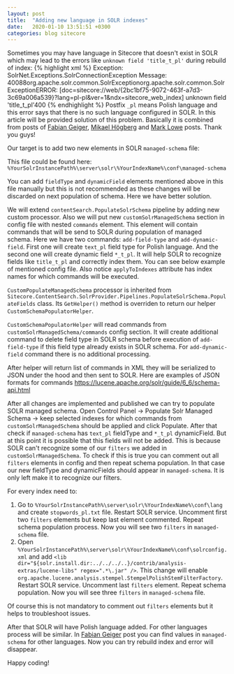 ```yaml
---
layout: post
title:  "Adding new language in SOLR indexes"
date:   2020-01-10 13:51:51 +0300
categories: blog sitecore
---
```

Sometimes you may have language in Sitecore that doesn't exist in SOLR which may lead to the errors like `unknown field 'title_t_pl'` during rebuild of index:
{% highlight xml %}
Exception: SolrNet.Exceptions.SolrConnectionException
Message: <?xml version="1.0" encoding="UTF-8"?>
<response>
<lst name="responseHeader"><int name="status">400</int><int name="QTime">88</int></lst><lst name="error"><lst name="metadata"><str name="error-class">org.apache.solr.common.SolrException</str><str name="root-error-class">org.apache.solr.common.SolrException</str></lst><str name="msg">ERROR: [doc=sitecore://web/{2bc1bf75-9072-463f-a7d3-3c69a006a539}?lang=pl-pl&amp;ver=1&amp;ndx=sitecore_web_index] unknown field 'title_t_pl'</str><int name="code">400</int></lst>
</response>
{% endhighlight %}
Postfix `_pl` means Polish language and this error says that there is no such language configured in SOLR.
In this article will be provided solution of this problem. Basically it is combined from posts of <a href="https://sitecore.namics.com/2018/11/26/adding-new-languages-to-sitecores-solr-indexes/">Fabian Geiger</a>, <a href="https://mikael.com/2018/01/working-with-content-search-and-solr-in-sitecore-9/">Mikael Högberg</a> and <a href="https://sitecoreblog.marklowe.ch/2018/10/customize-solr-managed-schema/">Mark Lowe</a> posts. Thank you guys!

Our target is to add two new elements in SOLR `managed-schema` file:
<script src="https://gist.github.com/alexvolchetsky/da9cebc353d6c19a293e12382e7c83e7.js"></script>
This file could be found here: `%YourSolrInstancePath%\server\solr\%YourIndexName%\conf\managed-schema`

You can add `fieldType` and `dynamicField` elements mentioned above in this file manually but this is not recommended as these changes will be discarded on next population of schema. Here we have better solution.

We will extend `contentSearch.PopulateSolrSchema` pipeline by adding new custom processor. Also we will put new `customSolrManagedSchema` section in config file with nested `commands` element. This element will contain commands that will be send to SOLR during population of managed schema. Here we have two commands: `add-field-type` and `add-dynamic-field`. First one will create `text_pl` field type for Polish language. And the second one will create dynamic field `*_t_pl`. It will help SOLR to recognize fields like `title_t_pl` and correctly index them. You can see below example of mentioned config file. Also notice `applyToIndexes` attribute has index names for which commands will be executed.
<script src="https://gist.github.com/alexvolchetsky/6977f40f662be0eae45e93351fec7506.js"></script>

`CustomPopulateManagedSchema` processor is inherited from `Sitecore.ContentSearch.SolrProvider.Pipelines.PopulateSolrSchema.PopulateFields` class. Its `GetHelper()` method is overriden to return our helper `CustomSchemaPopulatorHelper`.
<script src="https://gist.github.com/alexvolchetsky/d8cdd0f33983d0ea8f4a63da5a13b1d1.js"></script>

`CustomSchemaPopulatorHelper` will read commands from `customSolrManagedSchema/commands` config section. It will create additional command to delete field type in SOLR schema before execution of `add-field-type` if this field type already exists in SOLR schema. For `add-dynamic-field` command there is no additional processing.
<script src="https://gist.github.com/alexvolchetsky/3615f0e767dd976bbb35659723e684cd.js"></script>

After helper will return list of commands in XML they will be serialized to JSON under the hood and then sent to SOLR. Here are examples of JSON formats for commands <a href="https://lucene.apache.org/solr/guide/6_6/schema-api.html">https://lucene.apache.org/solr/guide/6_6/schema-api.html</a>

After all changes are implemented and published we can try to populate SOLR managed schema. Open Control Panel -> Populate Solr Managed Schema -> keep selected indexes for which commands from `customSolrManagedSchema` should be applied and click Populate. After that check if `managed-schema` has `text_pl` fieldType and `*_t_pl` dynamicField.
But at this point it is possible that this fields will not be added. This is because SOLR can't recognize some of our `filters` we added in `customSolrManagedSchema`. To check if this is true you can comment out all `filters` elements in config and then repeat schema population. In that case our new fieldType and dynamicFields should appear in `managed-schema`. It is only left make it to recognize our filters. 

For every index need to:
1. Go to `%YourSolrInstancePath%\server\solr\%YourIndexName%\conf\lang` and create `stopwords_pl.txt` file. Restart SOLR service. Uncomment first two `filters` elements but keep last element commented. Repeat schema population process. Now you will see two `filters` in `managed-schema` file.
2. Open `%YourSolrInstancePath%\server\solr\%YourIndexName%\conf\solrconfig.xml` and add `<lib dir="${solr.install.dir:../../../..}/contrib/analysis-extras/lucene-libs" regex=".*\.jar" />`. This change will enable `org.apache.lucene.analysis.stempel.StempelPolishStemFilterFactory`. Restart SOLR service. Uncomment last `filters` element. Repeat schema population. Now you will see three `filters` in `managed-schema` file.

Of course this is not mandatory to comment out `filters` elements but it helps to troubleshoot issues.

After that SOLR will have Polish language added. For other languages process will be similar. In <a href="https://sitecore.namics.com/2018/11/26/adding-new-languages-to-sitecores-solr-indexes/">Fabian Geiger</a> post you can find values in `managed-schema` for other languages.
Now you can try rebuild index and error will disappear.

Happy coding!